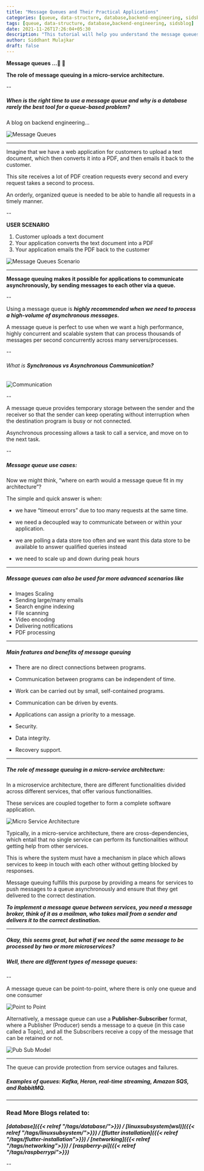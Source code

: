 ```yaml
---
title: "Message Queues and Their Practical Applications"
categories: [queue, data-structure, database,backend-engineering, sidsblog]
tags: [queue, data-structure, database,backend-engineering, sidsblog]
date: 2021-11-26T17:26:04+05:30
description: "This tutorial will help you understand the message queues."
author: Siddhant Mulajkar
draft: false
---
```


**Message queues ...📨 📨**


**The role of message queuing in a micro-service architecture.**

--


##### *When is the right time to use a message queue and why is a database rarely the best tool for a queue-based problem?*

A blog on backend engineering...

![Message Queues](/images/messagequeue/messagequeue1.png)

---


Imagine that we have a web application for customers to upload a text document, which then converts it into a PDF, and then emails it back to the customer. 

This site receives a lot of PDF creation requests every second and every request takes a second to process. 


An orderly, organized queue is needed to be able to handle all requests in a timely manner.

--

**USER SCENARIO**
1. Customer uploads a text document
2. Your application converts the text document into a PDF
3. Your application emails the PDF back to the customer

![Message Queues Scenario](/images/messagequeue/messagequeue2.png)

---

**Message queuing makes it possible for applications to communicate asynchronously, by sending messages to each other via a queue.**

--

Using a message queue is ***highly recommended when we need to process a high-volume of asynchronous messages.***

A message queue is perfect to use when we want a high performance, highly concurrent and scalable system that can process thousands of messages per second concurrently across many servers/processes.

--

###### What is **Synchronous vs Asynchronous Communication?**

![Communication](/images/messagequeue/messagequeue3.png)

--

A message queue provides temporary storage between the sender and the receiver so that the sender can keep operating without interruption when the destination program is busy or not connected.

Asynchronous processing allows a task to call a service, and move on to the next task.

--

##### Message queue use cases:

Now we might think, “where on earth would a message queue fit in my architecture”? 

The simple and quick answer is when:

- we have “timeout errors” due to too many requests at the same time.

- we need a decoupled way to communicate between or within your application.

- we are polling a data store too often and we want this data store to be available to answer qualified queries instead

- we need to scale up and down during peak hours

---

##### Message queues can also be used for more advanced scenarios like

- Images Scaling
- Sending large/many emails
- Search engine indexing
- File scanning
- Video encoding
- Delivering notifications
- PDF processing

---

##### Main features and benefits of message queuing

- There are no direct connections between programs.

- Communication between programs can be independent of time.

- Work can be carried out by small, self-contained programs.

- Communication can be driven by events.

- Applications can assign a priority to a message.

- Security.

- Data integrity.

- Recovery support.

---


##### The role of message queuing in a micro-service architecture:

In a microservice architecture, there are different functionalities divided across different services, that offer various functionalities. 

These services are coupled together to form a complete software application.

![Micro Service Architecture](/images/messagequeue/messagequeue4.png)


Typically, in a micro-service architecture, there are cross-dependencies, which entail that no single service can perform its functionalities without getting help from other services. 


This is where the system must have a mechanism in place which allows services to keep in touch with each other without getting blocked by responses.


Message queuing fulfills this purpose by providing a means for services to push messages to a queue asynchronously and ensure that they get delivered to the correct destination.


***To implement a message queue between services, you need a message broker, think of it as a mailman, who takes mail from a sender and delivers it to the correct destination.***



---

##### Okay, this seems great, but what if we need the same message to be processed by two or more microservices? 

##### Well, there are different types of message queues:

--

A message queue can be point-to-point, where there is only one queue and one consumer

![Point to Point](/images/messagequeue/messagequeue8.png)


Alternatively, a message queue can use a **Publisher-Subscriber** format, where a Publisher (Producer) sends a message to a queue (in this case called a Topic), and all the Subscribers receive a copy of the message that can be retained or not.

![Pub Sub Model](/images/messagequeue/messagequeue7.png)


---

The queue can provide protection from service outages and failures.

##### Examples of queues: Kafka, Heron, real-time streaming, Amazon SQS, and RabbitMQ.

---

### Read More Blogs related to:

***[database]({{< relref "/tags/database/">}}) / [linuxsubsystem(wsl)]({{< relref "/tags/linuxsubsystem/">}}) / [flutter installation]({{< relref "/tags/flutter-installation">}}) / [networking]({{< relref "/tags/networking">}}) / [raspberry-pi]({{< relref "/tags/raspberrypi">}})*** 

--